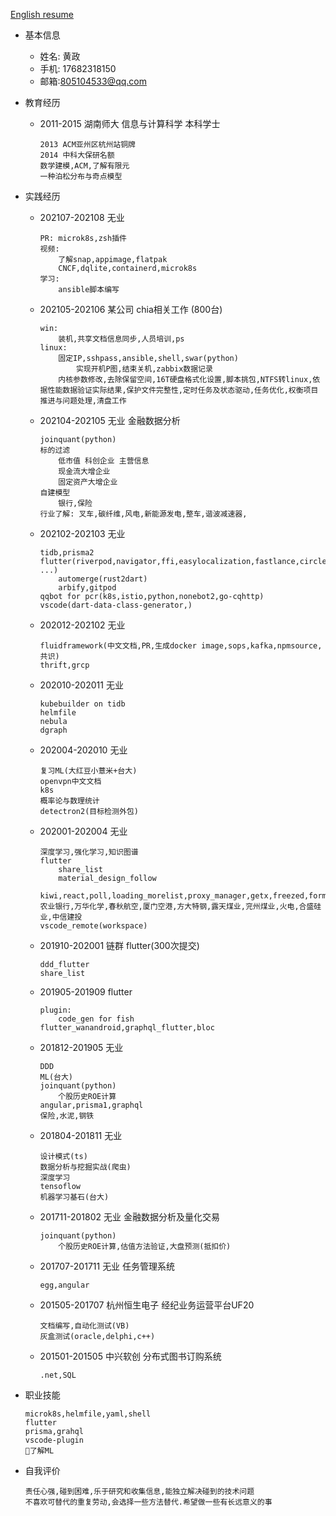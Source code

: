 [English resume](resume-en.md)
* 基本信息
  + 姓名: 黄政
  + 手机: 17682318150
  + 邮箱:805104533@qq.com

* 教育经历
  + 2011-2015 湖南师大 信息与计算科学 本科学士
    ```
    2013 ACM亚州区杭州站铜牌
    2014 中科大保研名额
    数学建模,ACM,了解有限元
    一种泊松分布与奇点模型
    ```
* 实践经历
  + 202107-202108 无业
    ```
    PR: microk8s,zsh插件
    视频:
        了解snap,appimage,flatpak
        CNCF,dqlite,containerd,microk8s
    学习:
        ansible脚本编写
    ```
  + 202105-202106 某公司 chia相关工作 (800台)
    ```
    win:
        装机,共享文档信息同步,人员培训,ps
    linux:
        固定IP,sshpass,ansible,shell,swar(python)
            实现开机P图,结束关机,zabbix数据记录
        内核参数修改,去除保留空间,16T硬盘格式化设置,脚本挑包,NTFS转linux,依据性能数据验证实际结果,保护文件完整性,定时任务及状态驱动,任务优化,权衡项目推进与问题处理,清盘工作
    ```
  + 202104-202105 无业 金融数据分析
    ```
    joinquant(python)
    标的过滤
        低市值 科创企业 主营信息
        现金流大增企业
        固定资产大增企业
    自建模型
        银行,保险
    行业了解: 叉车,碳纤维,风电,新能源发电,整车,谐波减速器,
    ```
  + 202102-202103 无业
    ```
    tidb,prisma2
    flutter(riverpod,navigator,ffi,easylocalization,fastlance,circleci,ferry,code_generate,dynamic_widget,adaptive_ui ...)
        automerge(rust2dart)
        arbify,gitpod
    qqbot for pcr(k8s,istio,python,nonebot2,go-cqhttp)
    vscode(dart-data-class-generator,)
    ```
  + 202012-202102 无业 
    ```
    fluidframework(中文文档,PR,生成docker image,sops,kafka,npmsource,共识)
    thrift,grcp
    ```
  + 202010-202011 无业 
    ```
    kubebuilder on tidb
    helmfile
    nebula
    dgraph
    ```
  + 202004-202010 无业
    ```
    复习ML(大红豆小薏米+台大)
    openvpn中文文档
    k8s
    概率论与数理统计
    detectron2(目标检测外包)
    ```
  + 202001-202004 无业
    ```
    深度学习,强化学习,知识图谱
    flutter
        share_list
        material_design_follow
        kiwi,react,poll,loading_morelist,proxy_manager,getx,freezed,form_bloc
    农业银行,万华化学,春秋航空,厦门空港,方大特钢,露天煤业,兖州煤业,火电,合盛硅业,中信建投
    vscode_remote(workspace)
    ```
  + 201910-202001 链群 flutter(300次提交)
    ```
    ddd_flutter
    share_list
    ```
  + 201905-201909 flutter
    ```
    plugin:
        code_gen for fish
    flutter_wanandroid,graphql_flutter,bloc
    ```
  + 201812-201905 无业
    ```
    DDD
    ML(台大)
    joinquant(python)
        个股历史ROE计算
    angular,prisma1,graphql
    保险,水泥,钢铁
    ```
  + 201804-201811 无业
    ```
    设计模式(ts)
    数据分析与挖掘实战(爬虫)
    深度学习
    tensoflow
    机器学习基石(台大)
    ```
  + 201711-201802 无业 金融数据分析及量化交易
    ```
    joinquant(python)
        个股历史ROE计算,估值方法验证,大盘预测(抵扣价)
    ```
  + 201707-201711 无业 任务管理系统
    ```
    egg,angular
    ```
  + 201505-201707 杭州恒生电子 经纪业务运营平台UF20
    ```
    文档编写,自动化测试(VB)
    灰盒测试(oracle,delphi,c++)
    ```
  + 201501-201505 中兴软创 分布式图书订购系统
    ```
    .net,SQL
    ```

* 职业技能
  ```
  microk8s,helmfile,yaml,shell
  flutter
  prisma,grahql
  vscode-plugin
  了解ML
  ```
* 自我评价
  ```
  责任心强,碰到困难,乐于研究和收集信息,能独立解决碰到的技术问题
  不喜欢可替代的重复劳动,会选择一些方法替代.希望做一些有长远意义的事
  ```